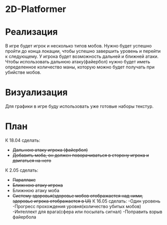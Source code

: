 # 2D-Platformer
# Реализация
В игре будет игрок и несколько типов мобов. Нужно будет успешно пройти до конца локации, чтобы успешно завершить уровень и перейти к следующему.
У игрока будет возможность дальней и ближней атаки. Чтобы использовать дальнюю атаку(файербол) нужно будет иметь определенное количество маны, которую можно будет получать при убийстве мобов.
# Визуализация
Для графики в игре буду использовать уже готовые наборы текстур.

# План
К 18.04 сделать:
- ~~Дальнюю атаку игрока (файербол)~~
- ~~Добавить моба, он должен поворачиваться в сторону игрока и двигаться на него~~

К 2.05 сделать:
- ~~Параллакс~~
- ~~Ближнюю атаку игрока~~
- Ближнюю атаку моба
- ~~Систему здоровья(здоровье мобов отображается над ними, здоровье игрока отображается в UI)~~
К 16.05 сделать:
-Один уровень
-Прогресс прохождения уровня(количество убитых мобов)
-Интеллект для врага(сфера или посылать сигнал)
-Поправить взрыв файербола
